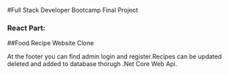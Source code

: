 #Full Stack Developer Bootcamp Final Project
### React Part:


##Food Recipe Website Clone

At the footer you can find admin login and register.Recipes can be updated deleted and added to database thorugh .Net Core Web Api.


